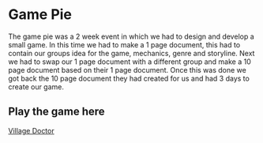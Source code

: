 # Game Pie
The game pie was a 2 week event in which we had to design and develop a small game. In this time we had to make a 1 page document, this had to contain our groups idea for the game, mechanics, genre and storyline. Next we had to swap our 1 page document with a different group and make a 10 page document based on their 1 page document. Once this was done we got back the 10 page document they had created for us and had 3 days to create our game.

## Play the game here
[Village Doctor](https://fontys-gdt.itch.io/village-doctor)
